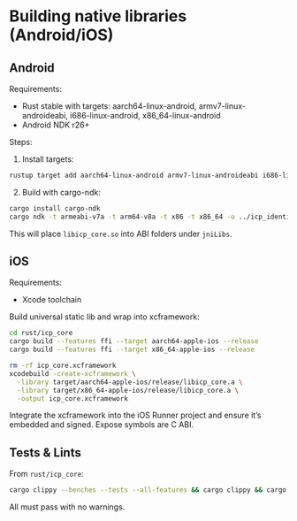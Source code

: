 # Building native libraries (Android/iOS)

## Android
Requirements:
- Rust stable with targets: aarch64-linux-android, armv7-linux-androideabi, i686-linux-android, x86_64-linux-android
- Android NDK r26+

Steps:
1. Install targets:
```bash
rustup target add aarch64-linux-android armv7-linux-androideabi i686-linux-android x86_64-linux-android
```
2. Build with cargo-ndk:
```bash
cargo install cargo-ndk
cargo ndk -t armeabi-v7a -t arm64-v8a -t x86 -t x86_64 -o ../icp_identity_manager/android/app/src/main/jniLibs build -p icp_core --features ffi --release
```
This will place `libicp_core.so` into ABI folders under `jniLibs`.

## iOS
Requirements:
- Xcode toolchain

Build universal static lib and wrap into xcframework:
```bash
cd rust/icp_core
cargo build --features ffi --target aarch64-apple-ios --release
cargo build --features ffi --target x86_64-apple-ios --release

rm -rf icp_core.xcframework
xcodebuild -create-xcframework \
  -library target/aarch64-apple-ios/release/libicp_core.a \
  -library target/x86_64-apple-ios/release/libicp_core.a \
  -output icp_core.xcframework
```
Integrate the xcframework into the iOS Runner project and ensure it’s embedded and signed. Expose symbols are C ABI.

## Tests & Lints
From `rust/icp_core`:
```bash
cargo clippy --benches --tests --all-features && cargo clippy && cargo fmt --all && cargo nextest run
```
All must pass with no warnings.
